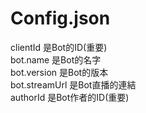# Config.json
clientId 是Bot的ID(重要)  
bot.name 是Bot的名字  
bot.version 是Bot的版本  
bot.streamUrl 是Bot直播的連結  
authorId 是Bot作者的ID(重要)  
